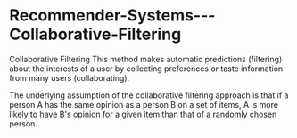 # Recommender-Systems---Collaborative-Filtering
Collaborative Filtering This method makes automatic predictions (filtering) about the interests of a user by collecting preferences or taste information from many users (collaborating).
 
The underlying assumption of the collaborative filtering approach is that if a person A has the same opinion as a person B on a set of items, A is more likely to have B's opinion for a given item than that of a randomly chosen person.
